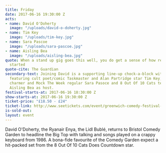 ```yaml
---
title: Friday
date: 2017-06-16 19:30:00 Z
acts:
- name: David O'Doherty
  image: "/uploads/david-o-doherty.jpg"
- name: Tim Key
  image: "/uploads/tim-key.jpg"
- name: Sara Pascoe
  image: "/uploads/sara-pascoe.jpg"
- name: Aisling Bea
  image: "/uploads/aisling-bea.jpg"
quote: When a stand up gig goes this well, you do get a sense of how religions are
  started
quote-cite: The Guardian
secondary-text: Joining David is a supporting line-up chock-a-block with greatness
  featuring cult poet/comic Taskmaster and Alan Partridge star Tim Key, comic/author/natural
  charmer and Mock The Week regular Sara Pasoce and 8 Out Of 10 Cats team captain
  Aisling Bea as host.
festival-starts-at: 2017-06-16 18:30:00 Z
show-starts-at: 2017-06-16 19:30:00 Z
ticket-price: "£18.50 - £24"
ticket-link: http://www.seetickets.com/event/greenwich-comedy-festival-milton-jones/big-top-greenwich-comedy-festival/983578/
is-sold-out: 
layout: event
---
```


David O'Doherty, the Ryanair Enya, the Lidl Bublé, returns to Bristol Comedy Garden to headline the Big Top with talking and songs played on a crappy keyboard from 1986. A bona-fide favourite of the Comedy Garden expect a hit-packed set from the 8 Out Of 10 Cats Does Countdown star.